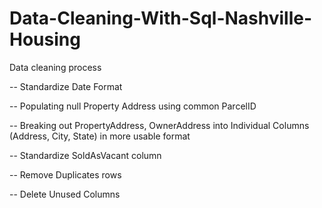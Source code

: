 # Data-Cleaning-With-Sql-Nashville-Housing

Data cleaning process

-- Standardize Date Format

-- Populating null Property Address using common ParcelID

-- Breaking out PropertyAddress, OwnerAddress into Individual Columns (Address, City, State) in more usable format

-- Standardize SoldAsVacant column

-- Remove Duplicates rows

-- Delete Unused Columns



